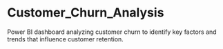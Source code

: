 # Customer_Churn_Analysis
Power BI dashboard analyzing customer churn to identify key factors and trends that influence customer retention.
